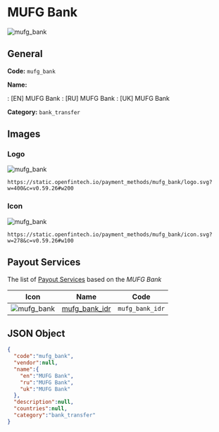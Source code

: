 
# MUFG Bank 
![mufg_bank](https://static.openfintech.io/payment_methods/mufg_bank/logo.svg?w=400&c=v0.59.26#w200)  

## General 
**Code:** `mufg_bank` 
 
**Name:** 
 
:	[EN] MUFG Bank 
:	[RU] MUFG Bank 
:	[UK] MUFG Bank 
 
**Category:** `bank_transfer` 
 

## Images 

### Logo 
![mufg_bank](https://static.openfintech.io/payment_methods/mufg_bank/logo.svg?w=400&c=v0.59.26#w200)  

```
https://static.openfintech.io/payment_methods/mufg_bank/logo.svg?w=400&c=v0.59.26#w200
```  

### Icon 
![mufg_bank](https://static.openfintech.io/payment_methods/mufg_bank/icon.svg?w=278&c=v0.59.26#w100)  

```
https://static.openfintech.io/payment_methods/mufg_bank/icon.svg?w=278&c=v0.59.26#w100
```  

## Payout Services 
 
The list of [Payout Services](/payout-services/) based on the _MUFG Bank_ 

|Icon|Name|Code| 
|:---:|:---:|:---:| 
|![mufg_bank](https://static.openfintech.io/payout_methods/mufg_bank/icon.svg?w=278&c=v0.59.26#w40) |[mufg_bank_idr](/payout-services/mufg_bank_idr/)|`mufg_bank_idr`| 
 

## JSON Object 

```json
{
  "code":"mufg_bank",
  "vendor":null,
  "name":{
    "en":"MUFG Bank",
    "ru":"MUFG Bank",
    "uk":"MUFG Bank"
  },
  "description":null,
  "countries":null,
  "category":"bank_transfer"
}
```  
